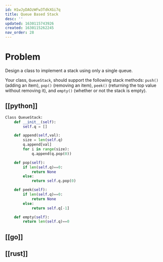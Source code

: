 ```yaml
---
id: H1wJyDAOzWFw3TdkXGi7q
title: Queue Based Stack
desc: ''
updated: 1630115743926
created: 1630115262245
nav_order: 28
---
```

# Problem

Design a class to implement a stack using only a single queue.

Your class, `QueueStack`, should support the following stack methods: `push()` (adding an item), `pop()` (removing an item), `peek()` (returning the top value without removing it), and `empty()` (whether or not the stack is empty).

## [[python]]

```python
Class QueueStack:
    def __init__(self):
        self.q = []

    def append(self,val):
        size = len(self.q)
        q.append[val]
        for i in range(size):
            q.append(q.pop(0))

    def pop(self):
        if len(self.q)==0:
            return None
        else:
            return self.q.pop(0)

    def peek(self):
        if len(self.q)==0:
            return None
        else:
            return self.q[-1]

    def empty(self):
        return len(self.q)==0
```

## [[go]]

## [[rust]]
